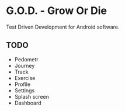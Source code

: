 # G.O.D. - Grow Or Die

Test Driven Development for Android software.

## TODO

* Pedometr
* Journey
* Track
* Exercise
* Profile
* Settings
* Splash screen
* Dashboard
